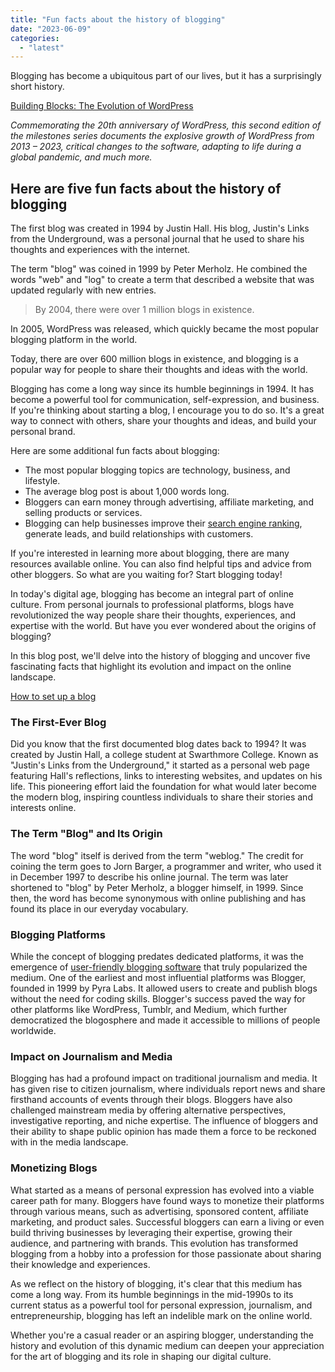 ```yaml
---
title: "Fun facts about the history of blogging"
date: "2023-06-09"
categories: 
  - "latest"
---
```


Blogging has become a ubiquitous part of our lives, but it has a surprisingly short history.

[Building Blocks: The Evolution of WordPress](https://wordpress.org/book/table-of-contents/)

_Commemorating the 20th anniversary of WordPress, this second edition of the milestones series documents the explosive growth of WordPress from 2013 – 2023, critical changes to the software, adapting to life during a global pandemic, and much more._

## Here are five fun facts about the history of blogging

The first blog was created in 1994 by Justin Hall. His blog, Justin's Links from the Underground, was a personal journal that he used to share his thoughts and experiences with the internet.

The term "blog" was coined in 1999 by Peter Merholz. He combined the words "web" and "log" to create a term that described a website that was updated regularly with new entries.

> By 2004, there were over 1 million blogs in existence.

In 2005, WordPress was released, which quickly became the most popular blogging platform in the world.

Today, there are over 600 million blogs in existence, and blogging is a popular way for people to share their thoughts and ideas with the world.

Blogging has come a long way since its humble beginnings in 1994. It has become a powerful tool for communication, self-expression, and business. If you're thinking about starting a blog, I encourage you to do so. It's a great way to connect with others, share your thoughts and ideas, and build your personal brand.

Here are some additional fun facts about blogging:

- The most popular blogging topics are technology, business, and lifestyle.
- The average blog post is about 1,000 words long.
- Bloggers can earn money through advertising, affiliate marketing, and selling products or services.
- Blogging can help businesses improve their [search engine ranking](https://kokitree.com/posts/seo-tools/), generate leads, and build relationships with customers.

If you're interested in learning more about blogging, there are many resources available online. You can also find helpful tips and advice from other bloggers. So what are you waiting for? Start blogging today!

In today's digital age, blogging has become an integral part of online culture. From personal journals to professional platforms, blogs have revolutionized the way people share their thoughts, experiences, and expertise with the world. But have you ever wondered about the origins of blogging?

In this blog post, we'll delve into the history of blogging and uncover five fascinating facts that highlight its evolution and impact on the online landscape.

[How to set up a blog](https://kokitree.com/posts/how-to-set-up-a-blog/)

### The First-Ever Blog

Did you know that the first documented blog dates back to 1994? It was created by Justin Hall, a college student at Swarthmore College. Known as "Justin's Links from the Underground," it started as a personal web page featuring Hall's reflections, links to interesting websites, and updates on his life. This pioneering effort laid the foundation for what would later become the modern blog, inspiring countless individuals to share their stories and interests online.

### The Term "Blog" and Its Origin

The word "blog" itself is derived from the term "weblog." The credit for coining the term goes to Jorn Barger, a programmer and writer, who used it in December 1997 to describe his online journal. The term was later shortened to "blog" by Peter Merholz, a blogger himself, in 1999. Since then, the word has become synonymous with online publishing and has found its place in our everyday vocabulary.

### Blogging Platforms

While the concept of blogging predates dedicated platforms, it was the emergence of [user-friendly blogging software](https://kokitree.com/posts/blogging-tools-and-resources/) that truly popularized the medium. One of the earliest and most influential platforms was Blogger, founded in 1999 by Pyra Labs. It allowed users to create and publish blogs without the need for coding skills. Blogger's success paved the way for other platforms like WordPress, Tumblr, and Medium, which further democratized the blogosphere and made it accessible to millions of people worldwide.

### Impact on Journalism and Media

Blogging has had a profound impact on traditional journalism and media. It has given rise to citizen journalism, where individuals report news and share firsthand accounts of events through their blogs. Bloggers have also challenged mainstream media by offering alternative perspectives, investigative reporting, and niche expertise. The influence of bloggers and their ability to shape public opinion has made them a force to be reckoned with in the media landscape.

### Monetizing Blogs

What started as a means of personal expression has evolved into a viable career path for many. Bloggers have found ways to monetize their platforms through various means, such as advertising, sponsored content, affiliate marketing, and product sales. Successful bloggers can earn a living or even build thriving businesses by leveraging their expertise, growing their audience, and partnering with brands. This evolution has transformed blogging from a hobby into a profession for those passionate about sharing their knowledge and experiences.

As we reflect on the history of blogging, it's clear that this medium has come a long way. From its humble beginnings in the mid-1990s to its current status as a powerful tool for personal expression, journalism, and entrepreneurship, blogging has left an indelible mark on the online world.

Whether you're a casual reader or an aspiring blogger, understanding the history and evolution of this dynamic medium can deepen your appreciation for the art of blogging and its role in shaping our digital culture.
